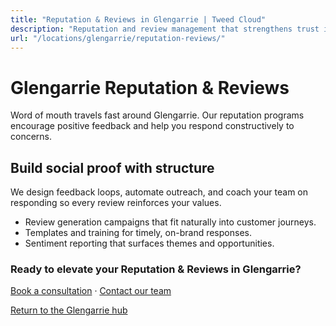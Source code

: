 ```yaml
---
title: "Reputation & Reviews in Glengarrie | Tweed Cloud"
description: "Reputation and review management that strengthens trust in Glengarrie."
url: "/locations/glengarrie/reputation-reviews/"
---
```


# Glengarrie Reputation & Reviews

Word of mouth travels fast around Glengarrie. Our reputation programs encourage positive feedback and help you respond constructively to concerns.

## Build social proof with structure

We design feedback loops, automate outreach, and coach your team on responding so every review reinforces your values.

- Review generation campaigns that fit naturally into customer journeys.
- Templates and training for timely, on-brand responses.
- Sentiment reporting that surfaces themes and opportunities.

### Ready to elevate your Reputation & Reviews in Glengarrie?

[Book a consultation](/consultation/) · [Contact our team](/contact/)

[Return to the Glengarrie hub](/locations/glengarrie/)
